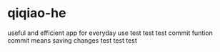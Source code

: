 # qiqiao-he
useful and efficient app for everyday use
test
test
test commit funtion
commit means saving changes
test
test
test

